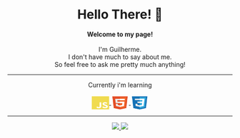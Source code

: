 <h1 align="center">Hello There! 👋</h1>

<p align="center">
    <b>Welcome to my page!</b><br><br>
    <a>
        I'm Guilherme.<br>
        I don't have much to say about me.<br>
        So feel free to ask me pretty much anything!<br>
    </a>
</p>

<hr>

<div align="center">
  <a>
  Currently i'm learning
  </a>
  <div style="display: inline_block"><br>
    <a href="https://github.com/GuilhermeOOF">
     <img align="center" alt="Js" height="30" width="40" src="https://raw.githubusercontent.com/devicons/devicon/master/icons/javascript/javascript-plain.svg">
      <img align="center" alt="HTML" height="30" width="40" src="https://raw.githubusercontent.com/devicons/devicon/master/icons/html5/html5-original.svg">
     <img align="center" alt="CSS" height="30" width="40" src="https://raw.githubusercontent.com/devicons/devicon/master/icons/css3/css3-original.svg">
    </a>
  </div>
</div>
<hr>
<div align="center">
<a href="https://github.com/GuilhermeOOF">
   <img height="180em" src="https://github-readme-stats.vercel.app/api?username=GuilhermeOOF&show_icons=true&theme=tokyonight&include_all_commits=true&count_private=true"/>
   <img height="180em" src="https://github-readme-stats.vercel.app/api/top-langs/?username=GuilhermeOOF&layout=compact&langs_count=6&theme=tokyonight"/>
</div>
</a>  
<!--
**GuilhermeOOF/GuilhermeOOF** is a ✨ _special_ ✨ repository because its `README.md` (this file) appears on your GitHub profile.

Here are some ideas to get you started:

- 🔭 I’m currently working on ...
- 🌱 I’m currently learning ...
- 👯 I’m looking to collaborate on ...
- 🤔 I’m looking for help with ...
- 💬 Ask me about ...
- 📫 How to reach me: ...
- 😄 Pronouns: ...
- ⚡ Fun fact: ...
-->
